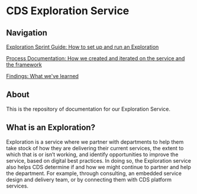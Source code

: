 # CDS Exploration Service 

## Navigation 

[Exploration Sprint Guide: How to set up and run an Exploration](https://github.com/cds-snc/exploration-documentation/blob/main/ExplorationSprintGuide.md) 

[Process Documentation: How we created and iterated on the service and the framework](https://github.com/cds-snc/exploration-documentation/blob/main/ProcessDocumentation.md) 

[Findings: What we've learned](https://github.com/cds-snc/exploration-documentation/blob/main/Findings.md)

## About
This is the repository of documentation for our Exploration Service. 

## What is an Exploration? 

Exploration is a service where we partner with departments to help them take stock of how they are delivering their current services, the extent to which that is or isn’t working, and identify opportunities to improve the service, based on digital best practices. In doing so, the Exploration service also helps CDS determine if and how we might continue to partner and help the department. For example, through consulting, an embedded service design and delivery team, or by connecting them with CDS platform services. 
